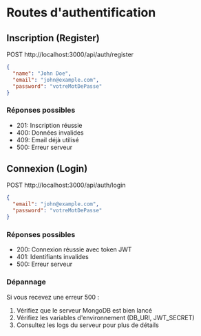 # Routes d'authentification

## Inscription (Register)
POST http://localhost:3000/api/auth/register
```json
{
  "name": "John Doe",
  "email": "john@example.com",
  "password": "votreMotDePasse"
}
```

### Réponses possibles
- 201: Inscription réussie
- 400: Données invalides
- 409: Email déjà utilisé
- 500: Erreur serveur

## Connexion (Login)
POST http://localhost:3000/api/auth/login
```json
{
  "email": "john@example.com",
  "password": "votreMotDePasse"
}
```

### Réponses possibles
- 200: Connexion réussie avec token JWT
- 401: Identifiants invalides
- 500: Erreur serveur

### Dépannage
Si vous recevez une erreur 500 :
1. Vérifiez que le serveur MongoDB est bien lancé
2. Vérifiez les variables d'environnement (DB_URI, JWT_SECRET)
3. Consultez les logs du serveur pour plus de détails
